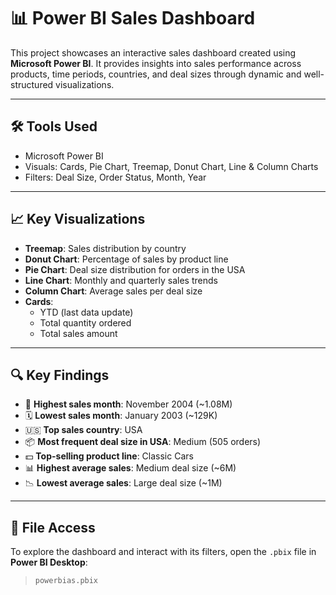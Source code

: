 # 📊 Power BI Sales Dashboard

This project showcases an interactive sales dashboard created using **Microsoft Power BI**. It provides insights into sales performance across products, time periods, countries, and deal sizes through dynamic and well-structured visualizations.

---

## 🛠 Tools Used

- Microsoft Power BI
- Visuals: Cards, Pie Chart, Treemap, Donut Chart, Line & Column Charts
- Filters: Deal Size, Order Status, Month, Year

---

## 📈 Key Visualizations

- **Treemap**: Sales distribution by country
- **Donut Chart**: Percentage of sales by product line
- **Pie Chart**: Deal size distribution for orders in the USA
- **Line Chart**: Monthly and quarterly sales trends
- **Column Chart**: Average sales per deal size
- **Cards**: 
  - YTD (last data update)
  - Total quantity ordered
  - Total sales amount

---

## 🔍 Key Findings

- 📅 **Highest sales month**: November 2004 (~1.08M)  
- 🗓️ **Lowest sales month**: January 2003 (~129K)  
- 🇺🇸 **Top sales country**: USA  
- 📦 **Most frequent deal size in USA**: Medium (505 orders)  
- 💵 **Top-selling product line**: Classic Cars  
- 📊 **Highest average sales**: Medium deal size (~6M)  
- 📉 **Lowest average sales**: Large deal size (~1M)  

---

## 📁 File Access

To explore the dashboard and interact with its filters, open the `.pbix` file in **Power BI Desktop**:
> `powerbias.pbix`
